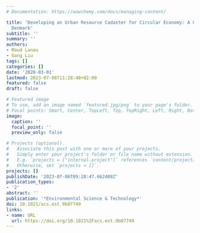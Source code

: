 ```yaml
---
# Documentation: https://wowchemy.com/docs/managing-content/

title: 'Developing an Urban Resource Cadaster for Circular Economy: A Case of Odense,
  Denmark'
subtitle: ''
summary: ''
authors:
- Maud Lanau
- Gang Liu
tags: []
categories: []
date: '2020-03-01'
lastmod: 2023-07-06T11:28:48+02:00
featured: false
draft: false

# Featured image
# To use, add an image named `featured.jpg/png` to your page's folder.
# Focal points: Smart, Center, TopLeft, Top, TopRight, Left, Right, BottomLeft, Bottom, BottomRight.
image:
  caption: ''
  focal_point: ''
  preview_only: false

# Projects (optional).
#   Associate this post with one or more of your projects.
#   Simply enter your project's folder or file name without extension.
#   E.g. `projects = ["internal-project"]` references `content/project/deep-learning/index.md`.
#   Otherwise, set `projects = []`.
projects: []
publishDate: '2023-07-06T09:28:47.662408Z'
publication_types:
- '2'
abstract: ''
publication: '*Environmental Science & Technology*'
doi: 10.1021/acs.est.9b07749
links:
- name: URL
  url: https://doi.org/10.1021%2Facs.est.9b07749
---
```

